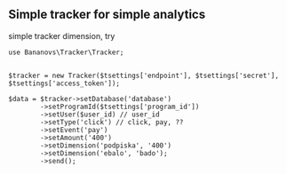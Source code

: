 ## Simple tracker for simple analytics

simple tracker dimension, try

    use Bananovs\Tracker\Tracker;
    
    
    $tracker = new Tracker($tsettings['endpoint'], $tsettings['secret'], $tsettings['access_token']);
    
    $data = $tracker->setDatabase('database')
            ->setProgramId($tsettings['program_id'])
            ->setUser($user_id) // user_id
            ->setType('click') // click, pay, ??
            ->setEvent('pay')
            ->setAmount('400')
            ->setDimension('podpiska', '400')
            ->setDimension('ebalo', 'bado');
            ->send();
